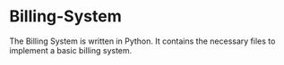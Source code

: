 # Billing-System
The Billing System is written in Python. It contains the necessary files to implement a basic billing system.
